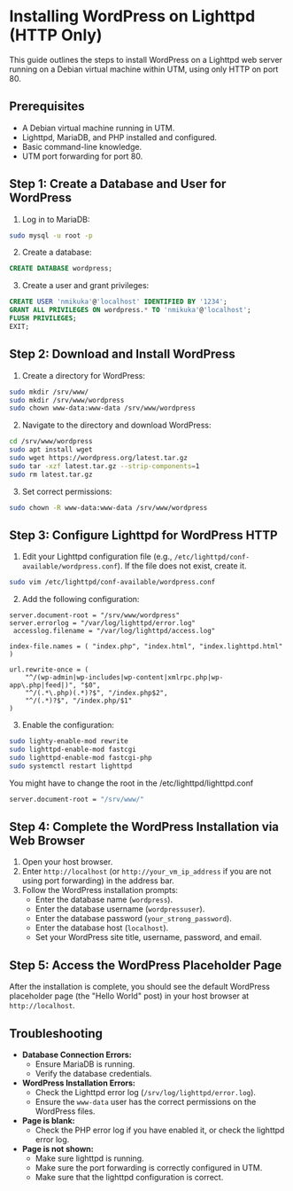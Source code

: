 # Installing WordPress on Lighttpd (HTTP Only)
This guide outlines the steps to install WordPress on a Lighttpd web server running on a Debian virtual machine within UTM, using only HTTP on port 80.

## Prerequisites
* A Debian virtual machine running in UTM.
* Lighttpd, MariaDB, and PHP installed and configured.
* Basic command-line knowledge.
* UTM port forwarding for port 80.

## Step 1: Create a Database and User for WordPress

1.  Log in to MariaDB:
```bash
sudo mysql -u root -p
```

2.  Create a database:
```sql
CREATE DATABASE wordpress;
```

3.  Create a user and grant privileges:
```sql
CREATE USER 'nmikuka'@'localhost' IDENTIFIED BY '1234';
GRANT ALL PRIVILEGES ON wordpress.* TO 'nmikuka'@'localhost';
FLUSH PRIVILEGES;
EXIT;
```
## Step 2: Download and Install WordPress

1.  Create a directory for WordPress:
```bash
sudo mkdir /srv/www/
sudo mkdir /srv/www/wordpress
sudo chown www-data:www-data /srv/www/wordpress
```

2.  Navigate to the directory and download WordPress:
```bash
cd /srv/www/wordpress
sudo apt install wget
sudo wget https://wordpress.org/latest.tar.gz
sudo tar -xzf latest.tar.gz --strip-components=1
sudo rm latest.tar.gz
```

3.  Set correct permissions:
```bash
sudo chown -R www-data:www-data /srv/www/wordpress
```

## Step 3: Configure Lighttpd for WordPress HTTP

1.  Edit your Lighttpd configuration file (e.g., `/etc/lighttpd/conf-available/wordpress.conf`). If the file does not exist, create it.
```bash
sudo vim /etc/lighttpd/conf-available/wordpress.conf
```

2.  Add the following configuration:

```
server.document-root = "/srv/www/wordpress"
server.errorlog = "/var/log/lighttpd/error.log"
 accesslog.filename = "/var/log/lighttpd/access.log"

index-file.names = ( "index.php", "index.html", "index.lighttpd.html" )

url.rewrite-once = (
	"^/(wp-admin|wp-includes|wp-content|xmlrpc.php|wp-app\.php|feed|)", "$0",
	"^/(.*\.php)(.*)?$", "/index.php$2",
	"^/(.*)?$", "/index.php/$1"
)
```

3.  Enable the configuration:

```bash
sudo lighty-enable-mod rewrite
sudo lighttpd-enable-mod fastcgi
sudo lighttpd-enable-mod fastcgi-php
sudo systemctl restart lighttpd
```
You might have to change the root in the /etc/lighttpd/lighttpd.conf 
```bash
server.document-root = "/srv/www/"
```
## Step 4: Complete the WordPress Installation via Web Browser

1.  Open your host browser.
2.  Enter `http://localhost` (or `http://your_vm_ip_address` if you are not using port forwarding) in the address bar.
3.  Follow the WordPress installation prompts:
    * Enter the database name (`wordpress`).
    * Enter the database username (`wordpressuser`).
    * Enter the database password (`your_strong_password`).
    * Enter the database host (`localhost`).
    * Set your WordPress site title, username, password, and email.

## Step 5: Access the WordPress Placeholder Page
After the installation is complete, you should see the default WordPress placeholder page (the "Hello World" post) in your host browser at `http://localhost`.

## Troubleshooting

* **Database Connection Errors:**
    * Ensure MariaDB is running.
    * Verify the database credentials.
* **WordPress Installation Errors:**
    * Check the Lighttpd error log (`/srv/log/lighttpd/error.log`).
    * Ensure the `www-data` user has the correct permissions on the WordPress files.
* **Page is blank:**
    * Check the PHP error log if you have enabled it, or check the lighttpd error log.
* **Page is not shown:**
    * Make sure lighttpd is running.
    * Make sure the port forwarding is correctly configured in UTM.
    * Make sure that the lighttpd configuration is correct.